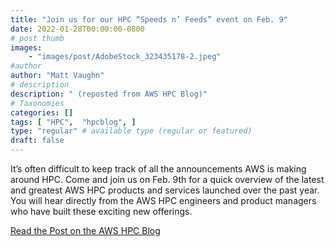 ```yaml
---
title: "Join us for our HPC “Speeds n’ Feeds” event on Feb. 9"
date: 2022-01-28T00:00:00-0800
# post thumb
images:
    - "images/post/AdobeStock_323435178-2.jpeg"
#author
author: "Matt Vaughn"
# description
description: " (reposted from AWS HPC Blog)"
# Taxonomies
categories: []
tags: [ "HPC",  "hpcblog", ]
type: "regular" # available type (regular or featured)
draft: false
---
```


It’s often difficult to keep track of all the announcements AWS is making around HPC. Come and join us on Feb. 9th for a quick overview of the latest and greatest AWS HPC products and services launched over the past year. You will hear directly from the AWS HPC engineers and product managers who have built these exciting new offerings.

<a href="https://aws.amazon.com/blogs/hpc/aws-hpc-speeds-n-feeds-event-feb-9/" class="btn btn-primary btn-lg active" role="button" aria-pressed="true" style="margin-top: 8px;">Read the Post on the AWS HPC Blog</a>